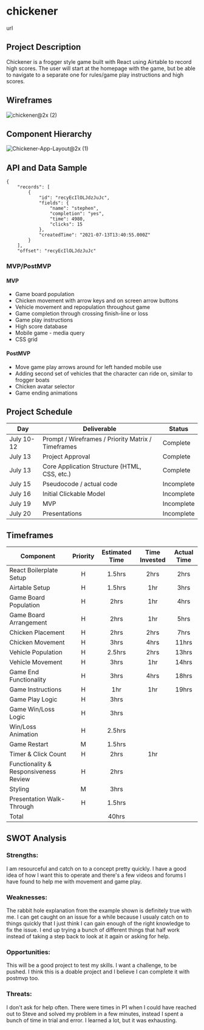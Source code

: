 # chickener

url

## Project Description

Chickener is a frogger style game built with React using Airtable to record high scores. The user will start at the homepage with the game, but be able to navigate to a separate one for rules/game play instructions and high scores.

## Wireframes

![chickener@2x (2)](https://user-images.githubusercontent.com/85095722/125465945-f092eb47-142b-4697-9216-aa123d779901.png)


## Component Hierarchy

![Chickener-App-Layout@2x (1)](https://user-images.githubusercontent.com/85095722/125465501-2b5adb83-4c7e-4837-b494-82bd9a10c991.png)

## API and Data Sample
```
{
    "records": [
        {
            "id": "recyEcIlOLJdzJuJc",
            "fields": {
                "name": "stephen",
                "completion": "yes",
                "time": 4980,
                "clicks": 15
            },
            "createdTime": "2021-07-13T13:40:55.000Z"
        }
    ],
    "offset": "recyEcIlOLJdzJuJc"
 ```
    
### MVP/PostMVP

#### MVP

- Game board population 
- Chicken movement with arrow keys and on screen arrow buttons
- Vehicle movement and repopulation throughout game
- Game completion through crossing finish-line or loss
- Game play instructions
- High score database
- Mobile game - media query
- CSS grid


#### PostMVP

- Move game play arrows around for left handed mobile use
- Adding second set of vehicles that the character can ride on, similar to frogger boats
- Chicken avatar selector
- Game ending animations

## Project Schedule

|  Day | Deliverable | Status
|---|---| ---|
|July 10-12| Prompt / Wireframes / Priority Matrix / Timeframes | Complete
|July 13| Project Approval | Complete
|July 13| Core Application Structure (HTML, CSS, etc.) | Complete
|July 15| Pseudocode / actual code | Incomplete
|July 16| Initial Clickable Model  | Incomplete
|July 19| MVP | Incomplete
|July 20| Presentations | Incomplete

## Timeframes

| Component | Priority | Estimated Time | Time Invested | Actual Time |
| --- | :---: |  :---: | :---: | :---: |
| React Boilerplate Setup | H | 1.5hrs | 2hrs | 2hrs |
| Airtable Setup | H | 1.5hrs | 1hr | 3hrs |
| Game Board Population | H | 2hrs | 1hr | 4hrs |
| Game Board Arrangement | H | 2hrs | 1hr | 5hrs |
| Chicken Placement | H | 2hrs | 2hrs | 7hrs |
| Chicken Movement | H | 3hrs | 4hrs | 11hrs |
| Vehicle Population | H | 2.5hrs | 2hrs | 13hrs |
| Vehicle Movement | H | 3hrs | 1hr | 14hrs |
| Game End Functionality| H | 3hrs | 4hrs | 18hrs |
| Game Instructions | H | 1hr | 1hr | 19hrs |
| Game Play Logic | H | 3hrs | | |
| Game Win/Loss Logic | H | 3hrs | | |
| Win/Loss Animation | H | 2.5hrs | | |
| Game Restart | M | 1.5hrs | | |
| Timer & Click Count | H | 2hrs| 1hr | |
| Functionality & Responsiveness Review | H | 2hrs | | |
| Styling | M | 3hrs | | |
| Presentation Walk-Through | H | 1.5hrs | | |
| Total | | 40hrs | | |

## SWOT Analysis

### Strengths:
I am resourceful and catch on to a concept pretty quickly. I have a good idea of how I want this to operate and there's a few videos and forums I have found to help me with movement and game play.

### Weaknesses:
The rabbit hole explanation from the example shown is definitely true with me. I can get caught on an issue for a while because I usualy catch on to things quickly that I just think I can gain enough of the right knowledge to fix the issue. I end up trying a bunch of different things that half work instead of taking a step back to look at it again or asking for help.

### Opportunities:
This will be a good project to test my skills. I want a challenge, to be pushed. I think this is a doable project and I believe I can complete it with postmvp too.

### Threats:
I don't ask for help often. There were times in P1 when I could have reached out to Steve and solved my problem in a few minutes, instead I spent a bunch of time in trial and error. I learned a lot, but it was exhausting.
